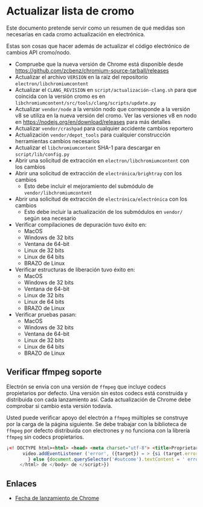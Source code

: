 # Actualizar lista de cromo

Este documento pretende servir como un resumen de qué medidas son necesarias en cada cromo actualización en electrónica.

Estas son cosas que hacer además de actualizar el código electrónico de cambios API cromo/nodo.

- Compruebe que la nueva versión de Chrome está disponible desde https://github.com/zcbenz/chromium-source-tarball/releases
- Actualizar el archivo `VERSION` en la raíz del repositorio `electron/libchromiumcontent`
- Actualizar el `CLANG_REVISION` en `script/actualización-clang.sh` para que coincida con la versión cromo es en `libchromiumcontent/src/tools/clang/scripts/update.py`
- Actualizar `vendor/node` a la versión nodo que corresponde a la versión v8 se utiliza en la nueva versión del cromo. Ver las versiones v8 en nodo en https://nodejs.org/en/download/releases para más detalles
- Actualizar `vendor/crashpad` para cualquier accidente cambios reportero
- Actualización `vendor/depot_tools` para cualquier construcción herramientas cambios necesarios
- Actualizar el `libchromiumcontent` SHA-1 para descargar en `script/lib/config.py`
- Abrir una solicitud de extracción en `electron/libchromiumcontent` con los cambios
- Abrir una solicitud de extracción de `electrónica/brightray` con los cambios 
  - Esto debe incluir el mejoramiento del submódulo de `vendor/libchromiumcontent`
- Abrir una solicitud de extracción de `electrónica/electrónica` con los cambios 
  - Esto debe incluir la actualización de los submódulos en `vendor/` según sea necesario
- Verificar compilaciones de depuración tuvo éxito en: 
  - MacOS
  - Windows de 32 bits
  - Ventana de 64-bit
  - Linux de 32 bits
  - Linux de 64 bits
  - BRAZO de Linux
- Verificar estructuras de liberación tuvo éxito en: 
  - MacOS
  - Windows de 32 bits
  - Ventana de 64-bit
  - Linux de 32 bits
  - Linux de 64 bits
  - BRAZO de Linux
- Verificar pruebas pasan: 
  - MacOS
  - Windows de 32 bits
  - Ventana de 64-bit
  - Linux de 32 bits
  - Linux de 64 bits
  - BRAZO de Linux

## Verificar ffmpeg soporte

Electrón se envía con una versión de `ffmpeg` que incluye codecs propietarios por defecto. Una versión sin estos codecs está construida y distribuida con cada lanzamiento así. Cada actualización de Chrome debe comprobar si cambio esta versión todavía.

Usted puede verificar apoyo del electrón a `ffmpeg` múltiples se construye por la carga de la página siguiente. Se debe trabajar con la biblioteca de `ffmpeg` por defecto distribuida con electrones y no funciona con la librería `ffmpeg` sin codecs propietarios.

```html
¡<! DOCTYPE html><html> <head> <meta charset="utf-8"> <title>Proprietary Codec Check</title> </head> <body> <p>Checking si electrón utiliza codecs propietarios cargando video de http://www.quirksmode.org/html5/videos/big_buck_bunny.mp4</p> <p id="outcome"></p> <video style="display:none" src="http://www.quirksmode.org/html5/videos/big_buck_bunny.mp4" autoplay></video> <script> const video = document.querySelector('video')
      video.addEventListener ('error', ({target}) = > {si (target.error.code == target.error.MEDIA_ERR_SRC_NOT_SUPPORTED) {document.querySelector('#outcome').textContent = 'no usa codecs propietarios, fuente de vídeo emitida no admite el evento de error.'
        } else {document.querySelector('#outcome').textContent = ' error inesperado: ${target.error.code}'}}) video.addEventListener ('jugar', () = > {document.querySelector('#outcome').textContent = 'Utilizando codecs propietarios, video comenzó a jugar.'
     </html> de </body> de </script>})
```

## Enlaces

- [Fecha de lanzamiento de Chrome](https://www.chromium.org/developers/calendar)